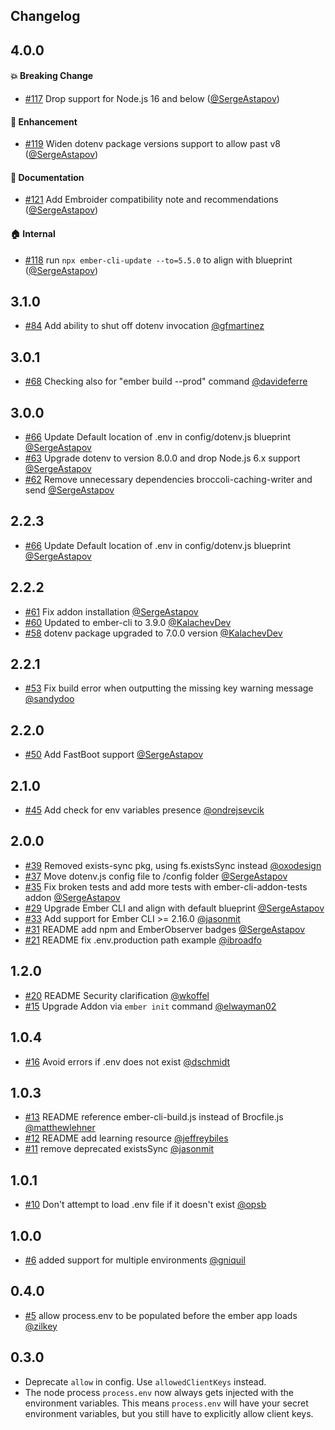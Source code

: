 Changelog
-------------

## 4.0.0

#### :boom: Breaking Change
* [#117](https://github.com/fivetanley/ember-cli-dotenv/pull/117) Drop support for Node.js 16 and below ([@SergeAstapov](https://github.com/SergeAstapov))

#### :rocket: Enhancement
* [#119](https://github.com/fivetanley/ember-cli-dotenv/pull/119) Widen dotenv package versions support to allow past v8 ([@SergeAstapov](https://github.com/SergeAstapov))

#### :memo: Documentation
* [#121](https://github.com/fivetanley/ember-cli-dotenv/pull/121) Add Embroider compatibility note and recommendations ([@SergeAstapov](https://github.com/SergeAstapov))

#### :house: Internal
* [#118](https://github.com/fivetanley/ember-cli-dotenv/pull/118) run `npx ember-cli-update --to=5.5.0` to align with blueprint ([@SergeAstapov](https://github.com/SergeAstapov))

## 3.1.0

* [#84](https://github.com/fivetanley/ember-cli-dotenv/pull/84) Add ability to shut off dotenv invocation [@gfmartinez](https://github.com/gfmartinez)

## 3.0.1

* [#68](https://github.com/fivetanley/ember-cli-dotenv/pull/68) Checking also for "ember build --prod" command [@davideferre](https://github.com/davideferre)

## 3.0.0

* [#66](https://github.com/fivetanley/ember-cli-dotenv/pull/66) Update Default location of .env in config/dotenv.js blueprint [@SergeAstapov](https://github.com/SergeAstapov)
* [#63](https://github.com/fivetanley/ember-cli-dotenv/pull/63) Upgrade dotenv to version 8.0.0 and drop Node.js 6.x support [@SergeAstapov](https://github.com/SergeAstapov)
* [#62](https://github.com/fivetanley/ember-cli-dotenv/pull/62) Remove unnecessary dependencies broccoli-caching-writer and send [@SergeAstapov](https://github.com/SergeAstapov)

## 2.2.3

* [#66](https://github.com/fivetanley/ember-cli-dotenv/pull/66) Update Default location of .env in config/dotenv.js blueprint [@SergeAstapov](https://github.com/SergeAstapov)

## 2.2.2

* [#61](https://github.com/fivetanley/ember-cli-dotenv/pull/61) Fix addon installation [@SergeAstapov](https://github.com/SergeAstapov)
* [#60](https://github.com/fivetanley/ember-cli-dotenv/pull/60) Updated to ember-cli to 3.9.0 [@KalachevDev](https://github.com/KalachevDev)
* [#58](https://github.com/fivetanley/ember-cli-dotenv/pull/58) dotenv package upgraded to 7.0.0 version [@KalachevDev](https://github.com/KalachevDev)


## 2.2.1

* [#53](https://github.com/fivetanley/ember-cli-dotenv/pull/50) Fix build error when outputting the missing key warning message [@sandydoo](https://github.com/sandydoo)


## 2.2.0

* [#50](https://github.com/fivetanley/ember-cli-dotenv/pull/50) Add FastBoot support [@SergeAstapov](https://github.com/SergeAstapov)


## 2.1.0

* [#45](https://github.com/fivetanley/ember-cli-dotenv/pull/45) Add check for env variables presence [@ondrejsevcik](https://github.com/ondrejsevcik)


## 2.0.0

* [#39](https://github.com/fivetanley/ember-cli-dotenv/pull/39) Removed exists-sync pkg, using fs.existsSync instead [@oxodesign](https://github.com/oxodesign)
* [#37](https://github.com/fivetanley/ember-cli-dotenv/pull/37) Move dotenv.js config file to /config folder [@SergeAstapov](https://github.com/SergeAstapov)
* [#35](https://github.com/fivetanley/ember-cli-dotenv/pull/35) Fix broken tests and add more tests with ember-cli-addon-tests addon [@SergeAstapov](https://github.com/SergeAstapov)
* [#29](https://github.com/fivetanley/ember-cli-dotenv/pull/29) Upgrade Ember CLI and align with default blueprint [@SergeAstapov](https://github.com/SergeAstapov)
* [#33](https://github.com/fivetanley/ember-cli-dotenv/pull/33) Add support for Ember CLI >= 2.16.0 [@jasonmit](https://github.com/jasonmit)
* [#31](https://github.com/fivetanley/ember-cli-dotenv/pull/31) README add npm and EmberObserver badges [@SergeAstapov](https://github.com/SergeAstapov)
* [#21](https://github.com/fivetanley/ember-cli-dotenv/pull/21) README fix .env.production path example [@ibroadfo](https://github.com/ibroadfo)


## 1.2.0

* [#20](https://github.com/fivetanley/ember-cli-dotenv/pull/20) README Security clarification [@wkoffel](https://github.com/wkoffel)
* [#15](https://github.com/fivetanley/ember-cli-dotenv/pull/15) Upgrade Addon via `ember init` command [@elwayman02](https://github.com/elwayman02)

## 1.0.4

* [#16](https://github.com/fivetanley/ember-cli-dotenv/pull/16) Avoid errors if .env does not exist [@dschmidt](https://github.com/dschmidt)

## 1.0.3

* [#13](https://github.com/fivetanley/ember-cli-dotenv/pull/13) README reference ember-cli-build.js instead of Brocfile.js [@matthewlehner](https://github.com/matthewlehner)
* [#12](https://github.com/fivetanley/ember-cli-dotenv/pull/12) README add learning resource [@jeffreybiles](https://github.com/jeffreybiles)
* [#11](https://github.com/fivetanley/ember-cli-dotenv/pull/11) remove deprecated existsSync [@jasonmit](https://github.com/jasonmit)

## 1.0.1

* [#10](https://github.com/fivetanley/ember-cli-dotenv/pull/10) Don't attempt to load .env file if it doesn't exist [@opsb](https://github.com/opsb)

## 1.0.0

* [#6](https://github.com/fivetanley/ember-cli-dotenv/pull/6) added support for multiple environments [@gniquil](https://github.com/gniquil)

## 0.4.0

* [#5](https://github.com/fivetanley/ember-cli-dotenv/pull/5) allow process.env to be populated before the ember app loads [@zilkey](https://github.com/zilkey)

## 0.3.0

* Deprecate `allow` in config. Use `allowedClientKeys` instead.
* The node process `process.env` now always gets injected with the environment variables.
This means `process.env` will have your secret environment variables, but you still have
to explicitly allow client keys.
